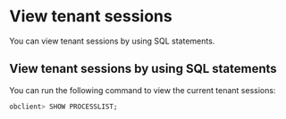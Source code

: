 View tenant sessions 
=========================================

You can view tenant sessions by using SQL statements. 

View tenant sessions by using SQL statements 
-----------------------------------------------------------------

You can run the following command to view the current tenant sessions: 

```sql
obclient> SHOW PROCESSLIST;
```



